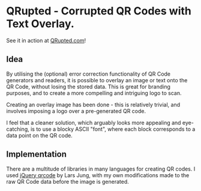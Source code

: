 # QRupted - Corrupted QR Codes with Text Overlay.

See it in action at [QRupted.com](http://qrupted.com/)!

## Idea

By utilising the (optional) error correction functionality of QR Code generators and readers, it is possible to overlay an image or text onto the QR Code, without losing the stored data. This is great for branding purposes, and to create a more compelling and intriguing logo to scan.

Creating an overlay image has been done - this is relatively trivial, and involves imposing a logo over a pre-generated QR code.

I feel that a cleaner solution, which arguably looks more appealing and eye-catching, is to use a blocky ASCII "font", where each block corresponds to a data point on the QR code.

## Implementation

There are a multitude of libraries in many languages for creating QR codes. I used [jQuery qrcode](http://larsjung.de/qrcode/) by Lars Jung, with my own modifications made to the raw QR Code data before the image is generated.
